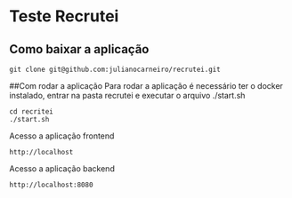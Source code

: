 # Teste Recrutei

## Como baixar a aplicação
```
git clone git@github.com:julianocarneiro/recrutei.git
```

##Com rodar a aplicação
Para rodar a aplicação é necessário ter o docker instalado, entrar na pasta recrutei e executar o arquivo ./start.sh

```
cd recritei
./start.sh
```

Acesso a aplicação frontend
```
http://localhost
```

Acesso a aplicação backend
```
http://localhost:8080
```